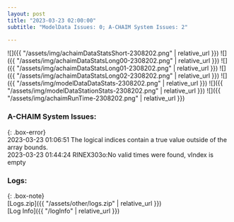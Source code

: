 ```yaml
---
layout: post
title: "2023-03-23 02:00:00"
subtitle: "ModelData Issues: 0; A-CHAIM System Issues: 2"

---
```


![]({{ "/assets/img/achaimDataStatsShort-2308202.png" | relative_url }})
![]({{ "/assets/img/achaimDataStatsLong00-2308202.png" | relative_url }})
![]({{ "/assets/img/achaimDataStatsLong01-2308202.png" | relative_url }})
![]({{ "/assets/img/achaimDataStatsLong02-2308202.png" | relative_url }})
![]({{ "/assets/img/modelDataDataStats-2308202.png" | relative_url }})
![]({{ "/assets/img/modelDataStationStats-2308202.png" | relative_url }})
![]({{ "/assets/img/achaimRunTime-2308202.png" | relative_url }})



### A-CHAIM System Issues:  
  
{: .box-error}  
2023-03-23 01:06:51 The logical indices contain a true value outside of the array bounds.  
2023-03-23 01:44:24 RINEX303o:No valid times were found, vIndex is empty  

### Logs:  
  
{: .box-note}  
[Logs.zip]({{ "/assets/other/logs.zip" | relative_url }})  
[Log Info]({{ "/logInfo" | relative_url }})  
